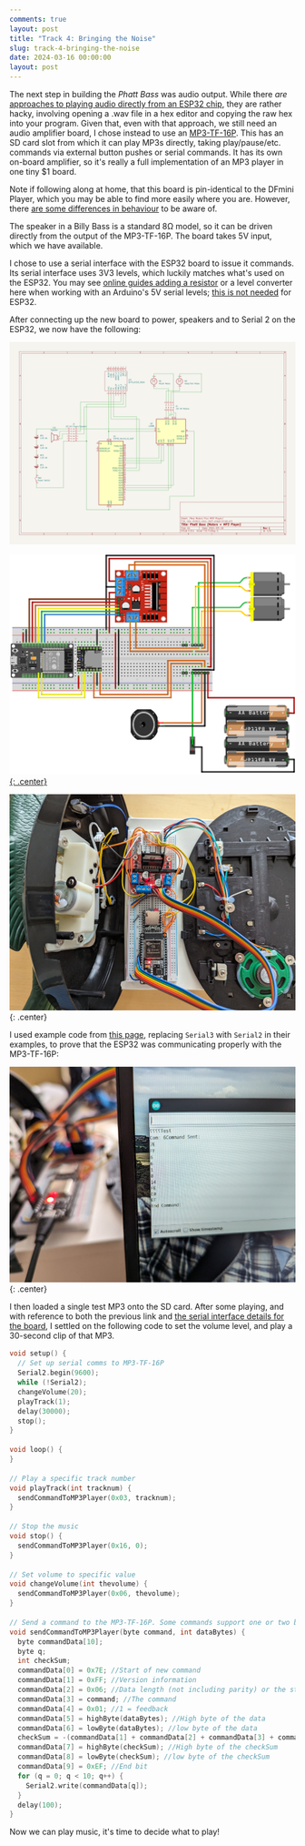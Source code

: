 ```yaml
---
comments: true
layout: post
title: "Track 4: Bringing the Noise"
slug: track-4-bringing-the-noise
date: 2024-03-16 00:00:00
layout: post
---
```


The next step in building the *Phatt Bass* was audio output. While there *are* [approaches to playing audio directly from an ESP32 chip](https://www.hackster.io/electronicsworkshop111/esp-32-based-audio-player-6a6bee), they are rather hacky, involving opening a .wav file in a hex editor and copying the raw hex into your program. Given that, even with that approach, we still need an audio amplifier board, I chose instead to use an [MP3-TF-16P](https://www.aliexpress.com/i/1005004349864122.html). This has an SD card slot from which it can play MP3s directly, taking play/pause/etc. commands via external button pushes or serial commands. It has its own on-board amplifier, so it's really a full implementation of an MP3 player in one tiny $1 board.

<div class="notes"><p>Note if following along at home, that this board is pin-identical to the DFmini Player, which you may be able to find more easily where you are. However, there <a href="http://digitaltown.co.uk/components17dfminiplayer.php">are some differences in behaviour</a> to be aware of.</p></div>

The speaker in a Billy Bass is a standard 8Ω model, so it can be driven directly from the output of the MP3-TF-16P. The board takes 5V input, which we have available.

I chose to use a serial interface with the ESP32 board to issue it commands. Its serial interface uses 3V3 levels, which luckily matches what's used on the ESP32. You may see [online guides adding a resistor](https://www.instructables.com/Tutorial-of-MP3-TF-16P/) or a level converter here when working with an Arduino's 5V serial levels; [this is not needed](https://forum.arduino.cc/t/esp32-and-dfplayer-mini-mp3-player/1008766/10) for ESP32.

After connecting up the new board to power, speakers and to Serial 2 on the ESP32, we now have the following:

<div class="breakout-full-width"><center><a href="/projects/big-mouth-phatt-bass/schematic-motors-mp3.png">
<img src="/projects/big-mouth-phatt-bass/schematic-motors-mp3.png" alt="Schematic"/></a>
</center></div>

[![Breadboard layout diagram](/projects/big-mouth-phatt-bass/fritzing-motors-audio_bb.png){: .center}](/projects/big-mouth-phatt-bass/fritzing-motors-audio_bb.png)

![A breadboard and a mess of wiring connected to two halves of a Billy Bass](/projects/big-mouth-phatt-bass/10.jpg){: .center}

I used example code from [this page](http://digitaltown.co.uk/components17dfminiplayer.php), replacing `Serial3` with `Serial2` in their examples, to prove that the ESP32 was communicating properly with the MP3-TF-16P:

![A photo of a screen showing a serial monitor window with some debug information, and the project in the background](/projects/big-mouth-phatt-bass/11.jpg){: .center}

I then loaded a single test MP3 onto the SD card. After some playing, and with reference to both the previous link and [the serial interface details for the board](https://cahamo.delphidabbler.com/resources/dfplayer-mini), I settled on the following code to set the volume level, and play a 30-second clip of that MP3.

```cpp
void setup() {
  // Set up serial comms to MP3-TF-16P
  Serial2.begin(9600);
  while (!Serial2);
  changeVolume(20);
  playTrack(1);
  delay(30000);
  stop();
}

void loop() {
}

// Play a specific track number
void playTrack(int tracknum) {
  sendCommandToMP3Player(0x03, tracknum);
}

// Stop the music
void stop() {
  sendCommandToMP3Player(0x16, 0);
}

// Set volume to specific value
void changeVolume(int thevolume) {
  sendCommandToMP3Player(0x06, thevolume);
}

// Send a command to the MP3-TF-16P. Some commands support one or two bytes of data
void sendCommandToMP3Player(byte command, int dataBytes) {
  byte commandData[10];
  byte q;
  int checkSum;
  commandData[0] = 0x7E; //Start of new command
  commandData[1] = 0xFF; //Version information
  commandData[2] = 0x06; //Data length (not including parity) or the start and version
  commandData[3] = command; //The command
  commandData[4] = 0x01; //1 = feedback
  commandData[5] = highByte(dataBytes); //High byte of the data
  commandData[6] = lowByte(dataBytes); //low byte of the data
  checkSum = -(commandData[1] + commandData[2] + commandData[3] + commandData[4] + commandData[5] + commandData[6]);
  commandData[7] = highByte(checkSum); //High byte of the checkSum
  commandData[8] = lowByte(checkSum); //low byte of the checkSum
  commandData[9] = 0xEF; //End bit
  for (q = 0; q < 10; q++) {
    Serial2.write(commandData[q]);
  }
  delay(100);
}
```

Now we can play music, it's time to decide what to play!
